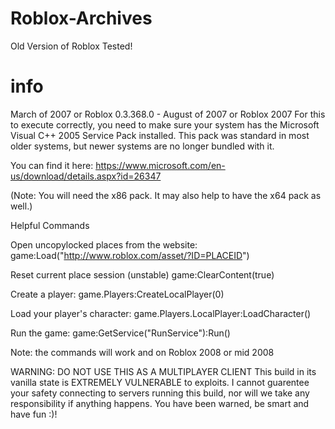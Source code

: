 # Roblox-Archives
Old Version of Roblox Tested!

info
=================================================================================================================
March of 2007 or Roblox 0.3.368.0 - August of 2007 or Roblox 2007
For this to execute correctly, you need to make sure your system has the Microsoft Visual C++ 2005 Service Pack installed. This pack was standard in most older systems, but newer systems are no longer bundled with it.

You can find it here:
https://www.microsoft.com/en-us/download/details.aspx?id=26347

(Note: You will need the x86 pack. It may also help to have the x64 pack as well.)

Helpful Commands

Open uncopylocked places from the website:
game:Load("http://www.roblox.com/asset/?ID=PLACEID")

Reset current place session (unstable)
game:ClearContent(true)

Create a player:
game.Players:CreateLocalPlayer(0)

Load your player's character:
game.Players.LocalPlayer:LoadCharacter()

Run the game:
game:GetService("RunService"):Run()

Note: the commands will work and on Roblox 2008 or mid 2008

WARNING: DO NOT USE THIS AS A MULTIPLAYER CLIENT
This build in its vanilla state is EXTREMELY VULNERABLE to exploits.
I cannot guarentee your safety connecting to servers running this build, nor will we take any responsibility if anything happens. You have been warned, be smart and have fun :)!
